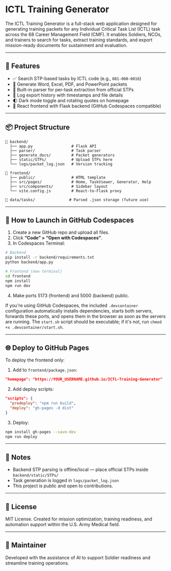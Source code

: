
# ICTL Training Generator

The ICTL Training Generator is a full-stack web application designed for generating training packets for any Individual Critical Task List (ICTL) task across the 68 Career Management Field (CMF). It enables Soldiers, NCOs, and trainers to search for tasks, extract training standards, and export mission-ready documents for sustainment and evaluation.

---

## 🔧 Features

- ✅ Search STP-based tasks by ICTL code (e.g., `081-000-0016`)
- 📄 Generate Word, Excel, PDF, and PowerPoint packets
- 🧠 Built-in parser for per-task extraction from official STPs
- 📁 Log export history with timestamps and file details
- 🌓 Dark mode toggle and rotating quotes on homepage
- 🚀 React frontend with Flask backend (GitHub Codespaces compatible)

---

## 📦 Project Structure

```
📁 backend/
  ├── app.py                 # Flask API
  ├── parser/                # Task parser
  ├── generate_docs/         # Packet generators
  ├── static/STPs/           # Upload STPs here
  └── logs/packet_log.json   # Version tracking

📁 frontend/
  ├── public/                # HTML template
  ├── src/pages/             # Home, TaskViewer, Generator, Help
  ├── src/components/        # Sidebar layout
  └── vite.config.js         # React-to-Flask proxy

📁 data/tasks/               # Parsed .json storage (future use)
```

---

## 🚀 How to Launch in GitHub Codespaces

1. Create a new GitHub repo and upload all files.
2. Click **“Code” > “Open with Codespaces”**.
3. In Codespaces Terminal:

```bash
# Backend
pip install -r backend/requirements.txt
python backend/app.py
```

```bash
# Frontend (new terminal)
cd frontend
npm install
npm run dev
```

4. Make ports 5173 (frontend) and 5000 (backend) public.

If you're using GitHub Codespaces, the included `.devcontainer` configuration
automatically installs dependencies, starts both servers, forwards these ports,
and opens them in the browser as soon as the servers are running. The
`start.sh` script should be executable; if it's not, run
`chmod +x .devcontainer/start.sh`.

---

## 🌐 Deploy to GitHub Pages

To deploy the frontend only:
1. Add to `frontend/package.json`:

```json
"homepage": "https://YOUR_USERNAME.github.io/ICTL-Training-Generator"
```

2. Add deploy scripts:

```json
"scripts": {
  "predeploy": "npm run build",
  "deploy": "gh-pages -d dist"
}
```

3. Deploy:

```bash
npm install gh-pages --save-dev
npm run deploy
```

---

## 📎 Notes

- Backend STP parsing is offline/local — place official STPs inside `backend/static/STPs/`
- Task generation is logged in `logs/packet_log.json`
- This project is public and open to contributions.

---

## 📄 License

MIT License. Created for mission optimization, training readiness, and automation support within the U.S. Army Medical field.

---

## 🤝 Maintainer

Developed with the assistance of AI to support Soldier readiness and streamline training operations.

